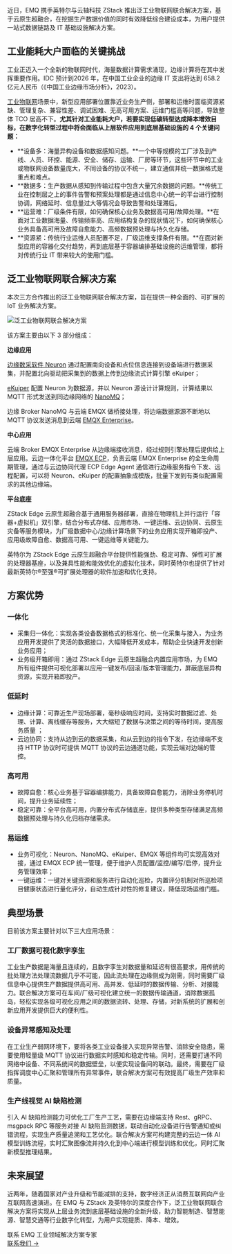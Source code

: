 近日，EMQ 携手英特尔与云轴科技 ZStack 推出泛工业物联网联合解决方案，基于云原生超融合，在挖掘生产数据价值的同时有效降低综合建设成本，为用户提供一站式数据链路及 IT 基础设施解决方案。

## **工业能耗大户面临的关键挑战**

工业正迈入一个全新的物联网时代，海量数据计算需求涌现，边缘计算将在其中发挥重要作用。IDC 预计到2026 年，在中国工业企业的边缘 IT 支出将达到 658.2 亿元人民币（《中国工业边缘市场分析》，2023）。

[工业物联网](https://www.emqx.com/zh/blog/iiot-explained-examples-technologies-benefits-and-challenges)场景中，新型应用部署位置靠近业务生产侧，部署和运维时面临资源紧缺、管理复杂、兼容性差、调试困难、无高可用方案、运维门槛高等问题，导致整体 TCO 居高不下。**尤其针对工业能耗大户，若要实现低碳转型达成降本增效目标，在数字化转型过程中将会面临从上层软件应用到底层基础设施的 4 个关键问题：**

- **设备多：海量异构设备和数据感知问题。**一个中等规模的工厂涉及到产线、人员、环控、能源、安全、储存、运输、厂房等环节，这些环节中的工业或物联网设备数量庞大，不同设备的协议不统一，建立通信并统一数据格式是重点和难点。
- **数据多：生产数据从感知到传输过程中包含大量冗余数据的问题。**传统工业在控制层之上的事件告警和预案处理都是通过信息中心统一的平台进行控制协调，网络延时、信息量过大等情况会导致告警和处理滞后。
- **运营难：厂级条件有限，如何确保核心业务及数据高可用/故障处理。**在面对工业数据海量、传输频率高、应用结构复杂的现状情况下，如何确保核心业务具备高可用及故障自愈能力、高频数据预处理与持久化存储。
- **资源紧：传统行业运维人员配置不足，厂级运维支撑条件有限。**在面对新型应用的容器化交付趋势，再到底层基于容器编排基础设施的运维管理，都将对传统行业 IT 带来较大的使用门槛。

##  **泛工业物联网联合解决方案**

本次三方合作推出的泛工业物联网联合解决方案，旨在提供一种全面的、可扩展的 IoT 业务解决方案。

![泛工业物联网联合解决方案](https://assets.emqx.com/images/4bddb9996f592b6d520bbd40c06fd81a.png)

该方案主要由以下 3 部分组成：

**边缘应用**

[边缘数采软件 Neuron](https://github.com/emqx/neuron) 通过配置南向设备和点位信息连接到设备端进行数据采集，并配置北向驱动把采集到的数据上传到边缘流式计算引擎 eKuiper；

[eKuiper](https://ekuiper.org/zh) 配置 Neuron 为数据源，并以 Neuron 源设计计算规则，计算结果以 MQTT 形式发送到同边缘网络的 [NanoMQ](https://nanomq.io/zh)；

边缘 Broker NanoMQ 与云端 EMQX 做桥接处理，将边端数据源源不断地以 MQTT 协议发送消息到云端 [EMQX Enterprise](https://www.emqx.com/zh/products/emqx)。

**中心应用**

云端 Broker EMQX Enterprise 从边缘端接收消息，经过规则引擎处理后提供给上层应用。云边一体化平台 [EMQX ECP](https://www.emqx.cn/products/emqx-ecp)，负责云端 EMQX Enterprise 的全生命周期管理，通过与云边协同代理 ECP Edge Agent 通信进行边缘服务指令下发、远程配置，可以将 Neuron、eKuiper 的配置抽象成模版，批量下发到有类似配置需求的其他边缘端。

**平台底座**

ZStack Edge 云原生超融合基于通用服务器部署，直接在物理机上并行运行「容器+虚拟机」双引擎，结合分布式存储、应用市场、一键运维、云边协同、云原生灾备等服务模块，为厂级数据中心/边缘计算场景下的业务应用实现开箱即投产、应用级故障自愈、数据高可用、一键运维等关键能力。

英特尔为 ZStack Edge 云原生超融合平台提供性能强劲、稳定可靠、弹性可扩展的处理器基座，以及兼具性能和能效优化的虚拟化技术，同时英特尔也提供了针对最新英特尔®至强®可扩展处理器的软件加速和优化支持。

## **方案优势**

### **一体化**

- 采集归一体化：实现各类设备数据格式的标准化、统一化采集与接入，为业务应用开发提供了灵活的数据接口，大幅降低开发成本，帮助企业快速开发创新业务应用；
- 业务级开箱即用：通过 ZStack Edge 云原生超融合内置应用市场，为 EMQ 所有组件提供可视化部署以应用一键发布/回滚/版本管理能力，屏蔽底层异构资源，实现开箱即投产。

### **低延时**

- 边缘计算：可靠近生产现场部署，毫秒级响应时间，支持实时数据过滤、处理、计算、离线缓存等服务，大大缩短了数据与决策之间的等待时间，提高服务质量 ；
- 云边协同：支持从边到云的数据采集，和从云到边的指令下发，在边缘端不支持 HTTP 协议时可提供 MQTT 协议的云边通道功能，实现云端对边端的管控。

### **高可用**

- 故障自愈：核心业务基于容器编排能力，具备故障自愈能力，消除业务停机时间，提升业务延续性；
- 稳定可靠：全平台高可用，内置分布式存储底座，提供多种类型存储满足高频数据预处理与持久化归档存储需求。

### **易运维**

- 业务可视化：Neuron、NanoMQ、eKuiper、EMQX 等组件均可实现高效对接，通过 EMQX ECP 统一管理，便于维护人员配置/监控/编写/启停，提升业务管理效率；
- 一键运维：一键对关键资源和服务进行自动化巡检，内置评分机制对所巡检项目健康状态进行量化评分，自动生成针对性的修复建议，降低现场运维门槛。

## **典型场景**

目前该方案主要针对以下三大应用场景：

### **工厂数据可视化数字孪生**

工业生产数据是海量且连续的，且数字孪生对数据量和延迟有很高要求，用传统的批处理方法处理流数据几乎不可能，因此流处理在边缘侧成为刚需，同时需要厂级信息中心提供生产数据提供高可用、高并发、低延时的数据传输、分析、对接能力。联合解决方案可在车间/厂级可视化建立统一的数据传输通道，消除数据孤岛，轻松实现各级可视化应用之间的数据流转、处理、存储，对新系统的扩展和创新应用开发提供巨大的便利性。

### **设备异常感知及处理**

在工业生产弱网环境下，要将各类工业设备接入实现异常告警、消除安全隐患，需要使用轻量级 MQTT 协议进行数据实时感知和稳定传输。同时，还需要打通不同网络中设备、不同系统间的数据壁垒，以便实现设备间的联动。最终，需要在厂级指挥调度中心汇聚和管理所有异常事件，联合解决方案可有效提高厂级生产效率和质量。

### **生产线视觉 AI 缺陷检测**

引入 AI 缺陷检测能力可优化工厂生产工艺，需要在边缘端支持 Rest、gRPC、msgpack RPC 等服务对接 AI 缺陷监测数据，联动自动化设备进行告警通知或纠错流程，实现生产质量追溯和工艺优化。联合解决方案可构建完整的云边一体 AI 模型训练流程，实时汇聚图像流并持久化到中心端进行模型训练和优化，同时汇聚新模型推理结果。

## **未来展望**

近两年，随着国家对产业升级和节能减排的支持，数字经济正从消费互联网向产业互联网高速演进。在 EMQ 与 ZStack 及英特尔的深度合作下，泛工业物联网联合解决方案将实现从上层业务流到底层基础设施的全新升级，助力智能制造、智慧能源、智慧交通等行业数字化转型，为用户实现提质、降本、增效。





<section class="promotion">
    <div>
        联系 EMQ 工业领域解决方案专家
    </div>
    <a href="https://www.emqx.com/zh/contact?product=solutions" class="button is-gradient px-5">联系我们 →</a>
</section>
